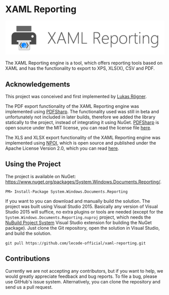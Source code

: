 # XAML Reporting

![XAML Reporting Logo](https://github.com/lecode-official/xaml-reporting/blob/master/Documentation/Images/Banner.png "XAML Reporting Logo")

The XAML Reporting engine is a tool, which offers reporting tools based on XAML and has the functionality to export to XPS, XLS(X), CSV and PDF.

## Acknowledgements

This project was conceived and first implemented by [Lukas Rögner](https://github.com/lukasroegner).

The PDF export functionality of the XAML Reporting engine was implemented using [PDFSharp](http://pdfsharp.net/). The functionality used was still in beta and
unfortunately not included in later builds, therefore we added the library statically to the project, instead of integrating it using NuGet.
[PDFSharp](http://pdfsharp.net/) is open source under the MIT license, you can read the license file
[here](https://github.com/lecode-official/xaml-reporting/blob/master/System.Windows.Documents.Reporting/Libraries/LICENSE).

The XLS and XLSX export functionality of the XAML Reporting engine was implemented using [NPOI](https://npoi.codeplex.com/), which is open source and published
under the Apache License Version 2.0, which you can read [here](https://npoi.codeplex.com/license).

## Using the Project

The project is available on NuGet: https://www.nuget.org/packages/System.Windows.Documents.Reporting/.

```batch
PM> Install-Package System.Windows.Documents.Reporting
```

If you want to you can download and manually build the solution. The project was built using Visual Studio 2015. Basically any version of Visual Studio 2015 will
suffice, no extra plugins or tools are needed (except for the `System.Windows.Documents.Reporting.nuproj` project, which needs the
[NuBuild Project System](https://visualstudiogallery.msdn.microsoft.com/3efbfdea-7d51-4d45-a954-74a2df51c5d0) Visual Studio extension for building the NuGet
package). Just clone the Git repository, open the solution in Visual Studio, and build the solution.

```batch
git pull https://github.com/lecode-official/xaml-reporting.git
```

## Contributions

Currently we are not accepting any contributors, but if you want to help, we would greatly appreciate feedback and bug reports. To file a bug, please use GitHub's
issue system. Alternatively, you can clone the repository and send us a pull request.
